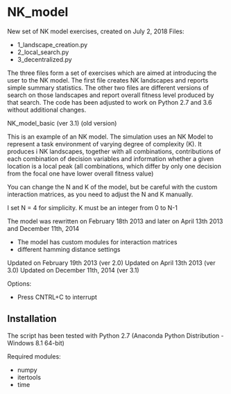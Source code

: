 NK_model
========

New set of NK model exercises, created on July 2, 2018
Files:
* 1_landscape_creation.py
* 2_local_search.py
* 3_decentralized.py

The three files form a set of exercises which are aimed at introducing
the user to the NK model. The first file creates NK landscapes and reports
simple summary statistics. The other two files are different versions of
search on those landscapes and report overall fitness level produced by
that search. The code has been adjusted to work on Python 2.7 and 3.6 without
additional changes.



NK_model_basic (ver 3.1) (old version)

This is an example of an NK model. The simulation uses an NK Model
to represent a task environment of varying degree of complexity (K).
It produces i NK landscapes, together with all combinations, contributions
of each combination of decision variables and information whether a
given location is a local peak (all combinations, which differ by only
one decision from the focal one have lower overall fitness value)

You can change the N and K of the model, but be careful with the custom
interaction matrices, as you need to adjust the N and K manually.

I set N = 4 for simplicity.
K must be an integer from 0 to N-1

The model was rewritten on February 18th 2013 and later on
April 13th 2013 and December 11th, 2014

- The model has custom modules for interaction matrices
- different hamming distance settings

Updated on February 19th 2013 (ver 2.0)
Updated on April 13th 2013 (ver 3.0)
Updated on December 11th, 2014 (ver 3.1)

Options:
- Press CNTRL+C to interrupt


Installation
------------------------------------
The script has been tested with Python 2.7 (Anaconda Python Distribution - Windows 8.1 64-bit)

Required modules:
- numpy
- itertools
- time
